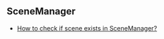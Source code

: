 ## SceneManager
* [How to check if scene exists in SceneManager?](https://answers.unity.com/questions/1150722/how-check-exists-scene-in-scenemanager.html)

